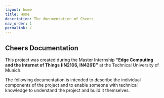 ```yaml
---
layout: home
title: Home
description: The documentation of Cheers
nav_order: 1
permalink: /
---
```

## Cheers Documentation

This project was created during the Master Internship **“Edge Computing and the Internet of Things (IN2106, IN4261)”** at the Technical University of Munich. 

The following documentation is intended to describe the individual components of the project and to enable someone with technical knowledge to understand the project and build it themselves.
